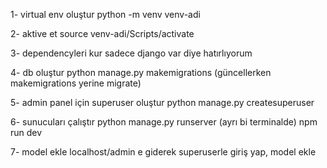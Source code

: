 1- virtual env oluştur
python -m venv venv-adi

2- aktive et
source venv-adi/Scripts/activate

3- dependencyleri kur
sadece django var diye hatırlıyorum

4- db oluştur
python manage.py makemigrations
(güncellerken makemigrations yerine migrate)

5- admin panel için superuser oluştur
python manage.py createsuperuser

6- sunucuları çalıştır
python manage.py runserver
(ayrı bi terminalde)
npm run dev

7- model ekle
localhost/admin e giderek superuserle giriş yap,
model ekle
